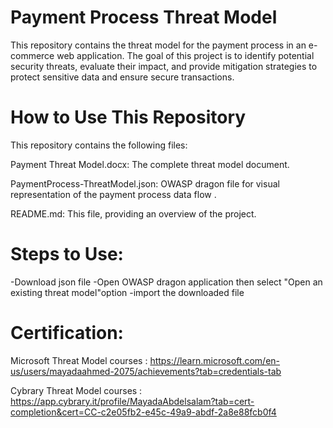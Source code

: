 
# Payment Process Threat Model
This repository contains the threat model for the payment process in an e-commerce web application. The goal of this project is to identify potential security threats, evaluate their impact, and provide mitigation strategies to protect sensitive data and ensure secure transactions.

# How to Use This Repository
This repository contains the following files:

Payment Threat Model.docx: The complete threat model document.

PaymentProcess-ThreatModel.json: OWASP dragon file for visual representation of the payment process data flow .

README.md: This file, providing an overview of the project.

# Steps to Use:
-Download json file 
-Open OWASP dragon application then select "Open an existing threat model"option 
-import the downloaded file

# Certification: 

Microsoft Threat Model courses :
https://learn.microsoft.com/en-us/users/mayadaahmed-2075/achievements?tab=credentials-tab

Cybrary Threat Model courses :
https://app.cybrary.it/profile/MayadaAbdelsalam?tab=cert-completion&cert=CC-c2e05fb2-e45c-49a9-abdf-2a8e88fcb0f4

